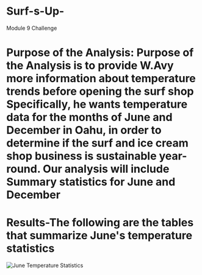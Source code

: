# Surf-s-Up-
Module 9 Challenge
# Purpose of the Analysis: Purpose of the Analysis is to provide W.Avy more information about temperature trends before opening the surf shop  Specifically, he wants temperature data for the months of June and December in Oahu, in order to determine if the surf and ice cream shop business is sustainable year-round. Our analysis will include Summary statistics for June and December
# Results-The following are the tables that summarize June's temperature statistics
![June Temperature Statistics](https://github.com/tpatel0107/Surf-s-Up-/blob/main/retirement%20count%20and%20titles.PNG?raw=true)
